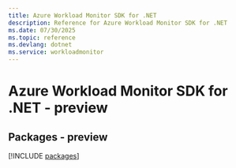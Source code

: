 ```yaml
---
title: Azure Workload Monitor SDK for .NET
description: Reference for Azure Workload Monitor SDK for .NET
ms.date: 07/30/2025
ms.topic: reference
ms.devlang: dotnet
ms.service: workloadmonitor
---
```

# Azure Workload Monitor SDK for .NET - preview
## Packages - preview
[!INCLUDE [packages](workload-monitor-index.md)]